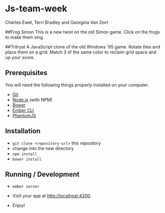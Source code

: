 # Js-team-week
Charles Ewel, Terri Bradley and Georgina Van Dort

##Frog Simon
This is a new twist on the old Simon game. Click on the frogs to make them sing.

##Tritryst
A JavaScript clone of the old Windows '95 game. Rotate tiles and place them on a grid. Match 3 of the same color to reclaim grid space and up your score.

## Prerequisites

You will need the following things properly installed on your computer.

* [Git](http://git-scm.com/)
* [Node.js](http://nodejs.org/) (with NPM)
* [Bower](http://bower.io/)
* [Ember CLI](http://ember-cli.com/)
* [PhantomJS](http://phantomjs.org/)

## Installation

* `git clone <repository-url>` this repository
* change into the new directory
* `npm install`
* `bower install`

## Running / Development

* `ember server`
* Visit your app at [http://localhost:4200](http://localhost:4200).

* Enjoy!
